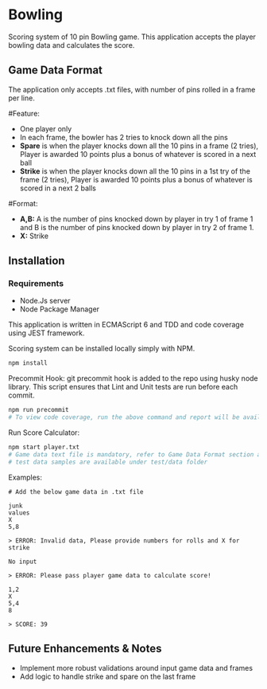 # Bowling

Scoring system of 10 pin Bowling game. This application accepts the player bowling data and calculates the score.

## Game Data Format
The application only accepts .txt files, with number of pins rolled in a frame per line. 

#Feature:
* One player only
* In each frame, the bowler has 2 tries to knock down all the pins
* **Spare** is when the player knocks down all the 10 pins in a frame (2 tries), Player is awarded 10 points plus a bonus of whatever is scored in a next ball
* **Strike** is when the player knocks down all the 10 pins in a 1st try of the frame (2 tries), Player is awarded 10 points plus a bonus of whatever is scored in a next 2 balls

#Format:
* **A,B:** A is the number of pins knocked down by player in try 1 of frame 1 and B is the number of pins knocked down by player in try 2 of frame 1.
* **X:** Strike

## Installation
### Requirements
* Node.Js server
* Node Package Manager

This application is written in ECMAScript 6 and TDD and code coverage using JEST framework.

Scoring system can be installed locally simply with NPM.
```bash
npm install
```

Precommit Hook: git precommit hook is added to the repo using husky node library. This script ensures that Lint and Unit tests are run before each commit.
```bash
npm run precommit
# To view code coverage, run the above command and report will be available at ./coverage/lcov-report/index.html
```

Run Score Calculator:
```bash
npm start player.txt
# Game data text file is mandatory, refer to Game Data Format section above for more details
# test data samples are available under test/data folder
```

Examples:
```
# Add the below game data in .txt file

junk
values
X
5,8

> ERROR: Invalid data, Please provide numbers for rolls and X for strike

No input

> ERROR: Please pass player game data to calculate score!

1,2
X
5,4
8

> SCORE: 39

```

## Future Enhancements & Notes
* Implement more robust validations around input game data and frames
* Add logic to handle strike and spare on the last frame
